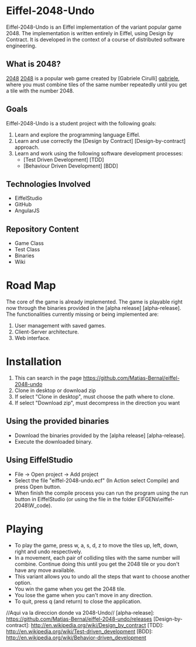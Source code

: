 Eiffel-2048-Undo
==========

Eiffel-2048-Undo is an Eiffel implementation of the variant popular game 2048. The implementation is written entirely in Eiffel, using Design by Contract. It is developed in the context of a course of distributed software engineering.

What is 2048?
-------------

[2048] [2048] is a popular web game created by [Gabriele Cirulli] [gabriele], where you must combine tiles of the same number repeatedly until you get a tile with the number 2048.

Goals
-----

Eiffel-2048-Undo is a student project with the following goals:

1. Learn and explore the programming language Eiffel.
2. Learn and use correctly the [Design by Contract] [Design-by-contract] approach.
3. Learn and work using the following software development processes:
    - [Test Driven Development] [TDD]
    - [Behaviour Driven Development] [BDD]

Technologies Involved
---------------------
  - EiffelStudio
  - GitHub
  - AngularJS 
  
Repository Content
------------------
  - Game Class
  - Test Class
  - Binaries
  - Wiki

Road Map
=======

The core of the game is already implemented. The game is playable right now through the binaries provided in the [alpha release] [alpha-release].
The functionalities currently missing or being implemented are:

1. User management with saved games.
2. Client-Server architecture.
3. Web interface.

  

Installation
============
1. This can search in the page https://github.com/Matias-Bernal/eiffel-2048-undo
2. Clone in desktop or download zip
3. If select "Clone in desktop", must choose the path where to clone.
4. If select "Download zip", must decompress in the direction you want

Using the provided binaries
---------------------------

 - Download the binaries provided by the [alpha release] [alpha-release].
 - Execute the downloaded binary.

Using EiffelStudio
------------------

  - File -> Open project -> Add project 
  - Select the file "eiffel-2048-undo.ecf" (In Action select Compile) and press Open button.
  - When finish the compile process you can run the program using the run button in EiffelStudio (or using the file in the folder EIFGENs\eiffel-2048\W_code).

Playing
=======

- To play the game, press w, a, s, d, z to move the tiles up, left, down, right and undo respectively.
- In a movement, each pair of colliding tiles with the same number will combine. Continue doing this until you get the 2048 tile or you don't have any move available.
- This variant allows you to undo all the steps that want to choose another option.
- You win the game when you get the 2048 tile.
- You lose the game when you can't move in any direction.
- To quit, press q (and return) to close the application.


[gabriele]: http://gabrielecirulli.com
[2048]: http://git.io/2048
//Aqui va la direccion donde va 2048-Undo//
[alpha-release]: https://github.com/Matias-Bernal/eiffel-2048-undo/releases
[Design-by-contract]: http://en.wikipedia.org/wiki/Design_by_contract
[TDD]: http://en.wikipedia.org/wiki/Test-driven_development
[BDD]: http://en.wikipedia.org/wiki/Behavior-driven_development